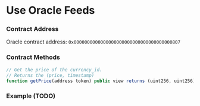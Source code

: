 # Use Oracle Feeds

### Contract Address

Oracle contract address: `0x0000000000000000000000000000000000000807`

### Contract Methods

```javascript
// Get the price of the currency_id.
// Returns the (price, timestamp)
function getPrice(address token) public view returns (uint256, uint256);
```

### Example \(TODO\)

